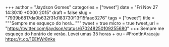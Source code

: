 
+++
author = "Jaydson Gomes"
categories = ["tweet"]
date = "Fri Nov 27 14:30:10 +0000 2015"
draft = false
slug = "7939b6817da0b632f31d183730f13f15faac3276"
tags = ["tweet"]
title = """Sempre me esqueço do horá..."""
tweet = true
micro = true
tweet_url = "https://twitter.com/jaydson/status/670248250109255680"
+++
Sempre me esqueço do horário de verão. Levei umas 35 horas + ou - #FrontInAracaju https://t.co/1EEhWr8nke
